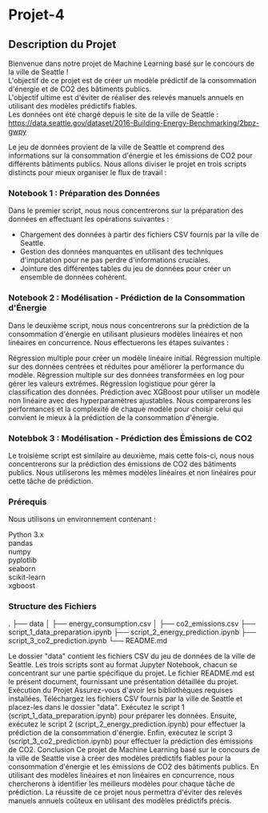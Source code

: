 # Projet-4


## Description du Projet
Bienvenue dans notre projet de Machine Learning basé sur le concours de la ville de Seattle !    
L'objectif de ce projet est de créer un modèle prédictif de la consommation d'énergie et de CO2 des bâtiments publics.     
L'objectif ultime est d'éviter de réaliser des relevés manuels annuels en utilisant des modèles prédictifs fiables.    
Les données ont été chargé depuis le site de la ville de Seattle : https://data.seattle.gov/dataset/2016-Building-Energy-Benchmarking/2bpz-gwpy

Le jeu de données provient de la ville de Seattle et comprend des informations sur la consommation d'énergie et les émissions de CO2 pour différents bâtiments publics. Nous allons diviser le projet en trois scripts distincts pour mieux organiser le flux de travail :

### Notebook 1 : Préparation des Données
Dans le premier script, nous nous concentrerons sur la préparation des données en effectuant les opérations suivantes :

- Chargement des données à partir des fichiers CSV fournis par la ville de Seattle.
- Gestion des données manquantes en utilisant des techniques d'imputation pour ne pas perdre d'informations cruciales.
- Jointure des différentes tables du jeu de données pour créer un ensemble de données cohérent.
  
### Notebook 2 : Modélisation - Prédiction de la Consommation d'Énergie
Dans le deuxième script, nous nous concentrerons sur la prédiction de la consommation d'énergie en utilisant plusieurs modèles linéaires et non linéaires en concurrence. Nous effectuerons les étapes suivantes :

Régression multiple pour créer un modèle linéaire initial.
Régression multiple sur des données centrées et réduites pour améliorer la performance du modèle.
Régression multiple sur des données transformées en log pour gérer les valeurs extrêmes.
Régression logistique pour gérer la classification des données.
Prédiction avec XGBoost pour utiliser un modèle non linéaire avec des hyperparamètres ajustables.
Nous comparerons les performances et la complexité de chaque modèle pour choisir celui qui convient le mieux à la prédiction de la consommation d'énergie.

### Notebbok 3 : Modélisation - Prédiction des Émissions de CO2
Le troisième script est similaire au deuxième, mais cette fois-ci, nous nous concentrerons sur la prédiction des émissions de CO2 des bâtiments publics. Nous utiliserons les mêmes modèles linéaires et non linéaires pour cette tâche de prédiction.

### Prérequis
Nous utilisons un environnement contenant :

Python 3.x     
pandas     
numpy    
pyplotlib    
seaborn    
scikit-learn    
xgboost    

### Structure des Fichiers

.
├── data
│   ├── energy_consumption.csv
│   ├── co2_emissions.csv
├── script_1_data_preparation.ipynb
├── script_2_energy_prediction.ipynb
├── script_3_co2_prediction.ipynb
└── README.md


Le dossier "data" contient les fichiers CSV du jeu de données de la ville de Seattle.
Les trois scripts sont au format Jupyter Notebook, chacun se concentrant sur une partie spécifique du projet.
Le fichier README.md est le présent document, fournissant une présentation détaillée du projet.
Exécution du Projet
Assurez-vous d'avoir les bibliothèques requises installées.
Téléchargez les fichiers CSV fournis par la ville de Seattle et placez-les dans le dossier "data".
Exécutez le script 1 (script_1_data_preparation.ipynb) pour préparer les données.
Ensuite, exécutez le script 2 (script_2_energy_prediction.ipynb) pour effectuer la prédiction de la consommation d'énergie.
Enfin, exécutez le script 3 (script_3_co2_prediction.ipynb) pour effectuer la prédiction des émissions de CO2.
Conclusion
Ce projet de Machine Learning basé sur le concours de la ville de Seattle vise à créer des modèles prédictifs fiables pour la consommation d'énergie et les émissions de CO2 des bâtiments publics. En utilisant des modèles linéaires et non linéaires en concurrence, nous chercherons à identifier les meilleurs modèles pour chaque tâche de prédiction. La réussite de ce projet nous permettra d'éviter des relevés manuels annuels coûteux en utilisant des modèles prédictifs précis.
